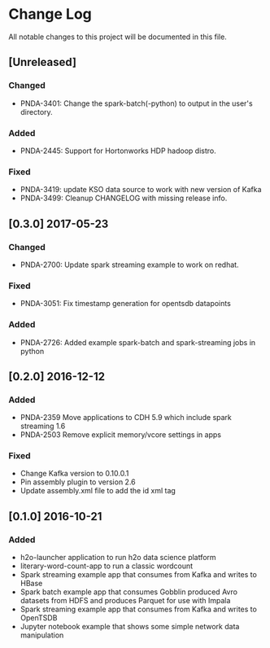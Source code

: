 # Change Log
All notable changes to this project will be documented in this file.

## [Unreleased]
### Changed
- PNDA-3401: Change the spark-batch(-python) to output in the user's directory.
### Added
- PNDA-2445: Support for Hortonworks HDP hadoop distro.
### Fixed
- PNDA-3419: update KSO data source to work with new version of Kafka
- PNDA-3499: Cleanup CHANGELOG with missing release info.

## [0.3.0] 2017-05-23
### Changed
 - PNDA-2700: Update spark streaming example to work on redhat.

### Fixed
 - PNDA-3051: Fix timestamp generation for opentsdb datapoints

### Added
- PNDA-2726: Added example spark-batch and spark-streaming jobs in python

## [0.2.0] 2016-12-12
### Added
- PNDA-2359 Move applications to CDH 5.9 which include spark streaming 1.6
- PNDA-2503 Remove explicit memory/vcore settings in apps

### Fixed
- Change Kafka version to 0.10.0.1
- Pin assembly plugin to version 2.6
- Update assembly.xml file to add the id xml tag

## [0.1.0] 2016-10-21
### Added
- h2o-launcher application to run h2o data science platform
- literary-word-count-app to run a classic wordcount
- Spark streaming example app that consumes from Kafka and writes to HBase
- Spark batch example app that consumes Gobblin produced Avro datasets from HDFS and produces Parquet for use with Impala
- Spark streaming example app that consumes from Kafka and writes to OpenTSDB
- Jupyter notebook example that shows some simple network data manipulation


